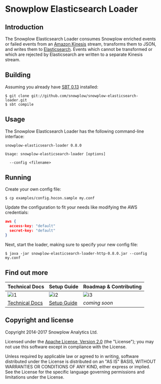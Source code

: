 # Snowplow Elasticsearch Loader

## Introduction

The Snowplow Elasticsearch Loader consumes Snowplow enriched events or failed events from an
[Amazon Kinesis][kinesis] stream, transforms them to JSON, and writes them to
[Elasticsearch][elasticsearch]. Events which cannot be transformed or which are rejected by
Elasticsearch are written to a separate Kinesis stream.

## Building

Assuming you already have [SBT 0.13][sbt] installed:

    $ git clone git://github.com/snowplow/snowplow-elasticsearch-loader.git
    $ sbt compile

## Usage

The Snowplow Elasticsearch Loader has the following command-line interface:

```
snowplow-elasticsearch-loader 0.8.0

Usage: snowplow-elasticsearch-loader [options]

  --config <filename>
```

## Running

Create your own config file:

    $ cp examples/config.hocon.sample my.conf

Update the configuration to fit your needs like modifying the AWS credentials:

```json
aws {
  access-key: "default"
  secret-key: "default"
}
```

Next, start the loader, making sure to specify your new config file:

    $ java -jar snowplow-elasticsearch-loader-http-0.8.0.jar --config my.conf

## Find out more

| Technical Docs              | Setup Guide           | Roadmap & Contributing               |
|-----------------------------|-----------------------|--------------------------------------|
| ![i1][techdocs-image]       | ![i2][setup-image]    | ![i3][roadmap-image]                 |
| [Technical Docs][techdocs]  | [Setup Guide][setup]  | _coming soon_                        |

## Copyright and license

Copyright 2014-2017 Snowplow Analytics Ltd.

Licensed under the [Apache License, Version 2.0][license] (the "License");
you may not use this software except in compliance with the License.

Unless required by applicable law or agreed to in writing, software
distributed under the License is distributed on an "AS IS" BASIS,
WITHOUT WARRANTIES OR CONDITIONS OF ANY KIND, either express or implied.
See the License for the specific language governing permissions and
limitations under the License.

[kinesis]: http://aws.amazon.com/kinesis/
[snowplow]: http://snowplowanalytics.com
[elasticsearch]: http://www.elasticsearch.org/
[sbt]: http://www.scala-sbt.org

[setup]: https://github.com/snowplow/snowplow/wiki/elasticsearch-loader-setup
[techdocs]: https://github.com/snowplow/snowplow/wiki/elasticsearch-loader

[techdocs-image]: https://d3i6fms1cm1j0i.cloudfront.net/github/images/techdocs.png
[setup-image]: https://d3i6fms1cm1j0i.cloudfront.net/github/images/setup.png
[roadmap-image]: https://d3i6fms1cm1j0i.cloudfront.net/github/images/roadmap.png
[license]: http://www.apache.org/licenses/LICENSE-2.0
